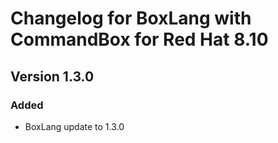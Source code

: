 # Changelog for BoxLang with CommandBox for Red Hat 8.10

## Version 1.3.0
### Added
* BoxLang update to 1.3.0